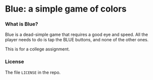 #  Blue: a simple game of colors


### What is Blue?

Blue is a dead-simple game that requires a good eye and speed. All the player needs to do is tap the BLUE buttons, and none of the other ones.

This is for a college assignment.


### License

The file `LICENSE` in the repo.
